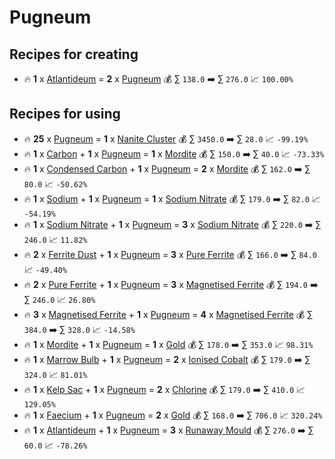 # Pugneum

## Recipes for creating

* 🔥 **1** x [Atlantideum](<Atlantideum.md>) = **2** x [Pugneum](<Pugneum.md>) 💰 ∑ `138.0` ➡️ ∑ `276.0` 📈 `100.00%`


## Recipes for using

* 🔥 **25** x [Pugneum](<Pugneum.md>) = **1** x [Nanite Cluster](<Nanite Cluster.md>) 💰 ∑ `3450.0` ➡️ ∑ `28.0` 📈 `-99.19%`
* 🔥 **1** x [Carbon](<Carbon.md>) + **1** x [Pugneum](<Pugneum.md>) = **1** x [Mordite](<Mordite.md>) 💰 ∑ `150.0` ➡️ ∑ `40.0` 📈 `-73.33%`
* 🔥 **1** x [Condensed Carbon](<Condensed Carbon.md>) + **1** x [Pugneum](<Pugneum.md>) = **2** x [Mordite](<Mordite.md>) 💰 ∑ `162.0` ➡️ ∑ `80.0` 📈 `-50.62%`
* 🔥 **1** x [Sodium](<Sodium.md>) + **1** x [Pugneum](<Pugneum.md>) = **1** x [Sodium Nitrate](<Sodium Nitrate.md>) 💰 ∑ `179.0` ➡️ ∑ `82.0` 📈 `-54.19%`
* 🔥 **1** x [Sodium Nitrate](<Sodium Nitrate.md>) + **1** x [Pugneum](<Pugneum.md>) = **3** x [Sodium Nitrate](<Sodium Nitrate.md>) 💰 ∑ `220.0` ➡️ ∑ `246.0` 📈 `11.82%`
* 🔥 **2** x [Ferrite Dust](<Ferrite Dust.md>) + **1** x [Pugneum](<Pugneum.md>) = **3** x [Pure Ferrite](<Pure Ferrite.md>) 💰 ∑ `166.0` ➡️ ∑ `84.0` 📈 `-49.40%`
* 🔥 **2** x [Pure Ferrite](<Pure Ferrite.md>) + **1** x [Pugneum](<Pugneum.md>) = **3** x [Magnetised Ferrite](<Magnetised Ferrite.md>) 💰 ∑ `194.0` ➡️ ∑ `246.0` 📈 `26.80%`
* 🔥 **3** x [Magnetised Ferrite](<Magnetised Ferrite.md>) + **1** x [Pugneum](<Pugneum.md>) = **4** x [Magnetised Ferrite](<Magnetised Ferrite.md>) 💰 ∑ `384.0` ➡️ ∑ `328.0` 📈 `-14.58%`
* 🔥 **1** x [Mordite](<Mordite.md>) + **1** x [Pugneum](<Pugneum.md>) = **1** x [Gold](<Gold.md>) 💰 ∑ `178.0` ➡️ ∑ `353.0` 📈 `98.31%`
* 🔥 **1** x [Marrow Bulb](<Marrow Bulb.md>) + **1** x [Pugneum](<Pugneum.md>) = **2** x [Ionised Cobalt](<Ionised Cobalt.md>) 💰 ∑ `179.0` ➡️ ∑ `324.0` 📈 `81.01%`
* 🔥 **1** x [Kelp Sac](<Kelp Sac.md>) + **1** x [Pugneum](<Pugneum.md>) = **2** x [Chlorine](<Chlorine.md>) 💰 ∑ `179.0` ➡️ ∑ `410.0` 📈 `129.05%`
* 🔥 **1** x [Faecium](<Faecium.md>) + **1** x [Pugneum](<Pugneum.md>) = **2** x [Gold](<Gold.md>) 💰 ∑ `168.0` ➡️ ∑ `706.0` 📈 `320.24%`
* 🔥 **1** x [Atlantideum](<Atlantideum.md>) + **1** x [Pugneum](<Pugneum.md>) = **3** x [Runaway Mould](<Runaway Mould.md>) 💰 ∑ `276.0` ➡️ ∑ `60.0` 📈 `-78.26%`
